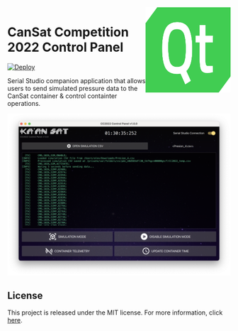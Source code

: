 <a href="#">
    <img width="192px" height="192px" src="doc/icon.svg" align="right" />
</a>

# CanSat Competition 2022 Control Panel

[![Deploy](https://github.com/Kaan-Sat/CC2022-Control-Panel/actions/workflows/Build.yml/badge.svg)](https://github.com/Kaan-Sat/CC2022-Control-Panel/actions/workflows/Build.yml)

Serial Studio companion application that allows users to send simulated pressure data to the CanSat container & control containter operations.

![Screenshot](doc/screenshot.png)

## License

This project is released under the MIT license. For more information, click [here](LICENSE.md).

